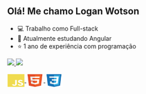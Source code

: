 ## Olá! Me chamo Logan Wotson

- 💻 Trabalho como Full-stack
- 📘  Atualmente estudando Angular
- ⭐ 1 ano de experiência com programação

<div>
  <a href="https://github.com/loganwotson">
  <img height="180em" src="https://github-readme-stats.vercel.app/api?username=loganwotson&show_icons=true&theme=dark&include_all_commits=true&count_private=true"/>
  <img height="180em" src="https://github-readme-stats.vercel.app/api/top-langs/?username=loganwotson&layout=compact&langs_count=16&theme=dark&anuraghazra.github.io"/>
</div>
  
<div style="display: inline_block"><br>
  <img align="center" alt="Logan-Js" height="30" width="40" src="https://raw.githubusercontent.com/devicons/devicon/master/icons/javascript/javascript-plain.svg">
  <img align="center" alt="Logan-HTML" height="30" width="40" src="https://raw.githubusercontent.com/devicons/devicon/master/icons/html5/html5-original.svg">
  <img align="center" alt="Logan-CSS" height="30" width="40" src="https://raw.githubusercontent.com/devicons/devicon/master/icons/css3/css3-original.svg">
</div>
